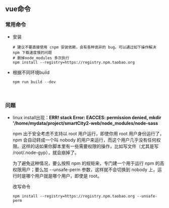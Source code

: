 ## vue命令

### 常用命令

- 安装

  ```shell
  # 建议不要直接使用 cnpm 安装依赖，会有各种诡异的 bug。可以通过如下操作解决 npm 下载速度慢的问题
  # 删掉node_modules 多次执行
  npm install --registry=https://registry.npm.taobao.org
  ```

- 根据不同环境build

   ```java
   npm run build --dev  
   ```
  
  ​            

### 问题

- linux install出现：**ERR! stack Error: EACCES: permission denied, mkdir '/home/mydata/project/smartCity2-web/node_modules/node-sass**

  npm 出于安全考虑不支持以 root 用户运行，即使你用 root 用户身份运行了，npm 会自动转成一个叫 nobody 的用户来运行，而这个用户几乎没有任何权限。这样的话如果你脚本里有一些需要权限的操作，比如写文件（尤其是写 /root/.node-gyp），就会崩掉了。

  为了避免这种情况，要么按照 npm 的规矩来，专门建一个用于运行 npm 的高权限用户；要么加 --unsafe-perm 参数，这样就不会切换到 nobody 上，运行时是哪个用户就是哪个用户，即使是 root。

  改写命令

  ```shell
  npm install --registry=https://registry.npm.taobao.org --unsafe-perm
  ```

  